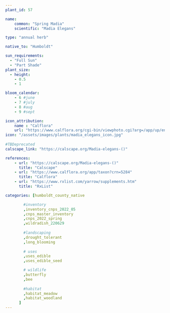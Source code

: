 ```yaml
---
plant_id: 57

name: 
    common: "Spring Madia"  
    scientific: "Madia Elegans"  

type: "annual herb"

native_to: "Humboldt"

sun_requirements:
  - "Full Sun"
  - "Part Shade"
plant_size:
  - height: 
    - 0.5
    - 1

bloom_calendar: 
    - 6 #june
    - 7 #july
    - 8 #aug
    - 9 #sept

icon_attribution: 
    name : "Calflora"
    url: "https://www.calflora.org/cgi-bin/viewphoto.cgi?arg=/app/up/entry/248/74656.jpg"
icon: "/assets/images/plants/madia_elegans_icon.jpg"
 
#TBDeprecated
calscape_link: "https://calscape.org/Madia-elegans-()"

references:
    - url: "https://calscape.org/Madia-elegans-()"
      title: "Calscape"
    - url: "https://www.calflora.org/app/taxon?crn=5284"
      title: "Calflora"
    - url: "https://www.rxlist.com/yarrow/supplements.htm"
      title: "RxList"

categories: [humboldt_county_native

        #inventory 
        ,inventory_cnps_2022_05
        ,cnps_master_inventory
        ,cnps_2022_spring
        ,wildradish_220629
       
        #landscaping
        ,drought_tolerant
        ,long_blooming
 
        # uses
        ,uses_edible
        ,uses_edible_seed

        # wildlife
        ,butterfly
        ,bee
    
        #habitat
        ,habitat_meadow
        ,habitat_woodland
      ]
---
```


